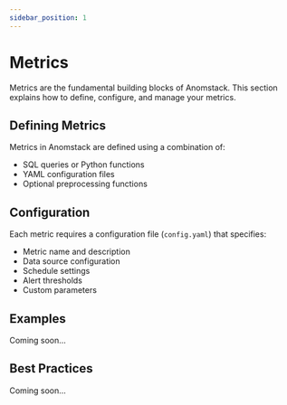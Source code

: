 ```yaml
---
sidebar_position: 1
---
```


# Metrics

Metrics are the fundamental building blocks of Anomstack. This section explains how to define, configure, and manage your metrics.

## Defining Metrics

Metrics in Anomstack are defined using a combination of:
- SQL queries or Python functions
- YAML configuration files
- Optional preprocessing functions

## Configuration

Each metric requires a configuration file (`config.yaml`) that specifies:
- Metric name and description
- Data source configuration
- Schedule settings
- Alert thresholds
- Custom parameters

## Examples

Coming soon...

## Best Practices

Coming soon...
